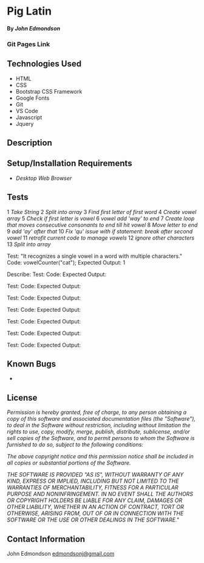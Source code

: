 # Pig Latin

#### 
#### By _**John Edmondson**_

### Git Pages Link


## Technologies Used

* HTML
* CSS
* Bootstrap CSS Framework
* Google Fonts
* Git
* VS Code
* Javascript
* Jquery

## Description



## Setup/Installation Requirements

* _Desktop Web Browser_

## Tests

1 _Take String_
2 _Split into array_
3 _Find first letter of first word_
4 _Create vowel array_
5 _Check if first letter is vowel_
6 _vowel add 'way' to end_
7 _Create loop that moves consecutive consonants to end till hit vowel_
8 _Move letter to end_
9 _add 'ay' after that_
10 _Fix 'qu' issue with if statement: break after second vowel_
11 _retrofit current code to manage vowels_
12 _ignore other characters_
13 _Split into array_

Test: "It recognizes a single vowel in a word with multiple characters."
Code: vowelCounter("cat");
Expected Output: 1

Describe: 
Test: 
Code: 
Expected Output: 


Test: 
Code: 
Expected Output: 

Test: 
Code: 
Expected Output: 

Test:
Code: 
Expected Output: 

Test: 
Code:
Expected Output: 

Test: 
Code: 
Expected Output: 

Test: 
Code: 
Expected Output: 


## Known Bugs

* 

## License 

_Permission is hereby granted, free of charge, to any person obtaining a copy of this software and associated documentation files (the "Software"), to deal in the Software without restriction, including without limitation the rights to use, copy, modify, merge, publish, distribute, sublicense, and/or sell copies of the Software, and to permit persons to whom the Software is furnished to do so, subject to the following conditions:_

_The above copyright notice and this permission notice shall be included in all copies or substantial portions of the Software._

_THE SOFTWARE IS PROVIDED "AS IS", WITHOUT WARRANTY OF ANY KIND, EXPRESS OR IMPLIED, INCLUDING BUT NOT LIMITED TO THE WARRANTIES OF MERCHANTABILITY, FITNESS FOR A PARTICULAR PURPOSE AND NONINFRINGEMENT. IN NO EVENT SHALL THE AUTHORS OR COPYRIGHT HOLDERS BE LIABLE FOR ANY CLAIM, DAMAGES OR OTHER LIABILITY, WHETHER IN AN ACTION OF CONTRACT, TORT OR OTHERWISE, ARISING FROM, OUT OF OR IN CONNECTION WITH THE SOFTWARE OR THE USE OR OTHER DEALINGS IN THE SOFTWARE."_ 

## Contact Information

John Edmondson edmondsonj@gmail.com